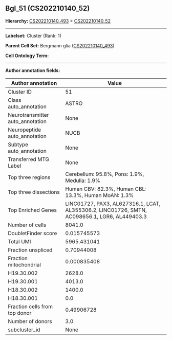 ## Bgl_51 (CS202210140_52)
<b>Hierarchy: </b>
[CS202210140_493](https://purl.brain-bican.org/taxonomy/CS202210140#CS202210140_493) >
[CS202210140_52](https://purl.brain-bican.org/taxonomy/CS202210140#CS202210140_52)

---


**Labelset:** Cluster (Rank: 1)

**Parent Cell Set:** Bergmann glia ([CS202210140_493](https://purl.brain-bican.org/taxonomy/CS202210140#CS202210140_493))



**Cell Ontology Term:** 

[MARKER GENES.]: #


---

[TRANSFERRED ANNOTATIONS.]: #


[AUTHOR ANNOTATION FIELDS.]: #


**Author annotation fields:**

| Author annotation | Value |
|-------------------|-------|
|Cluster ID|51|
|Class auto_annotation|ASTRO|
|Neurotransmitter auto_annotation|None|
|Neuropeptide auto_annotation|NUCB|
|Subtype auto_annotation|None|
|Transferred MTG Label|None|
|Top three regions|Cerebellum: 95.8%, Pons: 1.9%, Medulla: 1.9%|
|Top three dissections|Human CBV: 82.3%, Human CBL: 13.3%, Human MoAN: 1.3%|
|Top Enriched Genes|LINC01727, PAX3, AL627316.1, LCAT, AL355306.2, LINC01726, SMTN, AC098656.1, LGR6, AL449403.3|
|Number of cells|8041.0|
|DoubletFinder score|0.015745573|
|Total UMI|5965.431041|
|Fraction unspliced|0.70944008|
|Fraction mitochondrial|0.000835408|
|H19.30.002|2628.0|
|H19.30.001|4013.0|
|H18.30.002|1400.0|
|H18.30.001|0.0|
|Fraction cells from top donor|0.49906728|
|Number of donors|3.0|
|subcluster_id|None|
